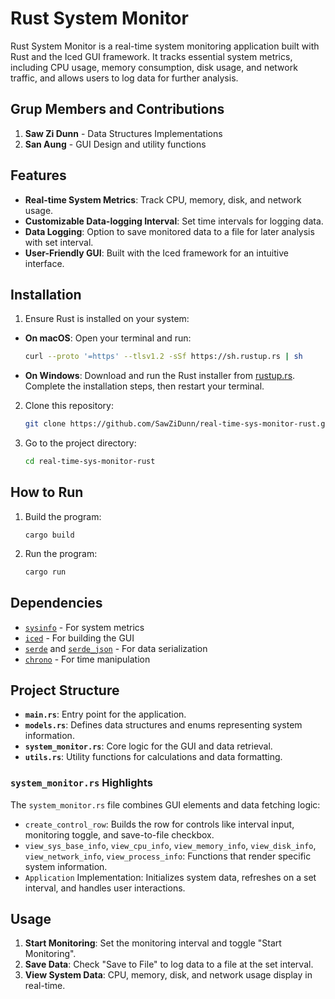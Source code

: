 # Rust System Monitor

Rust System Monitor is a real-time system monitoring application built with Rust and the Iced GUI framework. It tracks essential system metrics, including CPU usage, memory consumption, disk usage, and network traffic, and allows users to log data for further analysis.

## Grup Members and Contributions

1. **Saw Zi Dunn** - Data Structures Implementations
2. **San Aung** - GUI Design and utility functions

## Features

-   **Real-time System Metrics**: Track CPU, memory, disk, and network usage.
-   **Customizable Data-logging Interval**: Set time intervals for logging data.
-   **Data Logging**: Option to save monitored data to a file for later analysis with set interval.
-   **User-Friendly GUI**: Built with the Iced framework for an intuitive interface.

## Installation

1. Ensure Rust is installed on your system:

-   **On macOS**: Open your terminal and run:
    ```bash
    curl --proto '=https' --tlsv1.2 -sSf https://sh.rustup.rs | sh
    ```
-   **On Windows**: Download and run the Rust installer from [rustup.rs](https://rustup.rs/). Complete the installation steps, then restart your terminal.

2. Clone this repository:
    ```bash
    git clone https://github.com/SawZiDunn/real-time-sys-monitor-rust.git
    ```
3. Go to the project directory:
    ```bash
    cd real-time-sys-monitor-rust
    ```

## How to Run

1. Build the program:
    ```
    cargo build
    ```
2. Run the program:
    ```bash
    cargo run
    ```

## Dependencies

-   [`sysinfo`](https://crates.io/crates/sysinfo) - For system metrics
-   [`iced`](https://crates.io/crates/iced) - For building the GUI
-   [`serde`](https://crates.io/crates/serde) and [`serde_json`](https://crates.io/crates/serde_json) - For data serialization
-   [`chrono`](https://crates.io/crates/chrono) - For time manipulation

## Project Structure

-   **`main.rs`**: Entry point for the application.
-   **`models.rs`**: Defines data structures and enums representing system information.
-   **`system_monitor.rs`**: Core logic for the GUI and data retrieval.
-   **`utils.rs`**: Utility functions for calculations and data formatting.

### `system_monitor.rs` Highlights

The `system_monitor.rs` file combines GUI elements and data fetching logic:

-   `create_control_row`: Builds the row for controls like interval input, monitoring toggle, and save-to-file checkbox.
-   `view_sys_base_info`, `view_cpu_info`, `view_memory_info`, `view_disk_info`, `view_network_info`, `view_process_info`: Functions that render specific system information.
-   `Application` Implementation: Initializes system data, refreshes on a set interval, and handles user interactions.

## Usage

1. **Start Monitoring**: Set the monitoring interval and toggle "Start Monitoring".
2. **Save Data**: Check "Save to File" to log data to a file at the set interval.
3. **View System Data**: CPU, memory, disk, and network usage display in real-time.
